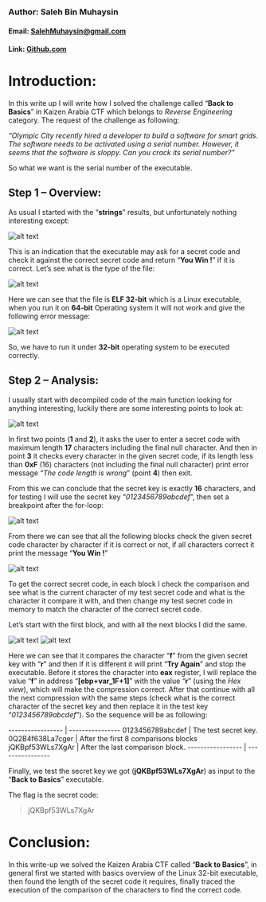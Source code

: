 ### Author: Saleh Bin Muhaysin
#### Email: [SalehMuhaysin@gmail.com](SalehMuhaysin@gmail.com)
#### Link: [Github.com](https://github.com/salehmuhaysin)

# Introduction:

In this write up I will write how I solved the challenge called “**Back to Basics**” in Kaizen Arabia
CTF which belongs to _Reverse Engineering_ category. The request of the challenge as following:

*“Olympic City recently hired a developer to build a software for smart grids. The software needs
to be activated using a serial number. However, it seems that the software is sloppy. Can you crack
its serial number?”*

So what we want is the serial number of the executable.


## Step 1 – Overview:

As usual I started with the “**strings**” results, but unfortunately nothing interesting except:

![alt text](https://image.ibb.co/nE3TSH/1.png)

This is an indication that the executable may ask for a secret code and check it against the correct
secret code and return “**You Win !**” if it is correct. Let’s see what is the type of the file:

![alt text](https://preview.ibb.co/ezSYux/2.png)

Here we can see that the file is **ELF 32-bit** which is a Linux executable, when you run it on **64-bit**
Operating system it will not work and give the following error message:

![alt text](https://preview.ibb.co/kZWF7H/3.png)

So, we have to run it under **32-bit** operating system to be executed correctly.



## Step 2 – Analysis:

I usually start with decompiled code of the main function looking for anything interesting, luckily
there are some interesting points to look at:

![alt text](https://image.ibb.co/hNOTSH/5.png)

In first two points (**1** and **2**), it asks the user to enter a secret code with maximum length **17**
characters including the final null character. And then in point **3** it checks every character in the
given secret code, if its length less than **0xF** (16) characters (not including the final null character) print error
message “_The code length is wrong_” (point **4**) then exit.

From this we can conclude that the secret key is exactly **16** characters, and for testing I will use
the secret key “_0123456789abcdef_”, then set a breakpoint after the for-loop:

![alt text](https://preview.ibb.co/jwXcMc/6.png)

From there we can see that all the following blocks check the given secret code character by
character if it is correct or not, if all characters correct it print the message “**You Win !**”

![alt text](https://image.ibb.co/d4zrgc/7.png)


To get the correct secret code, in each block I check the comparison and see what is the current
character of my test secret code and what is the character it compare it with, and then change my
test secret code in memory to match the character of the correct secret code. 

Let’s start with the first block, and with all the next blocks I did the same.

![alt text](https://image.ibb.co/nanzZx/8.png)
![alt text](https://image.ibb.co/gBUrgc/9.png)


Here we can see that it compares the character “**f**” from the given secret key with “**r**” and then if it
is different it will print “**Try Again**” and stop the executable. Before it stores the character into
**eax** register, I will replace the value “**f**” in address “**\[ebp+var_1F+1\]**” with the value “**r**” (using
the _Hex view_), which will make the compression correct. After that continue with all the next
compression with the same steps (check what is the correct character of the secret key and then
replace it in the test key “_0123456789abcdef_”).
So the sequence will be as following:

----------------- | ----------------
0123456789abcdef | The test secret key.
0Q2B4f638La7cger | After the first 8 comparisons blocks
jQKBpf53WLs7XgAr | After the last comparison block.
----------------- | ----------------

Finally, we test the secret key we got (**jQKBpf53WLs7XgAr**) as input to the “**Back to Basics**” executable.

The flag is the secret code:

> jQKBpf53WLs7XgAr

# Conclusion:

In this write-up we solved the Kaizen Arabia CTF called “**Back to Basics**”, in general first we
started with basics overview of the Linux 32-bit executable, then found the length of the secret
code it requires, finally traced the execution of the comparison of the characters to find the correct
code.
